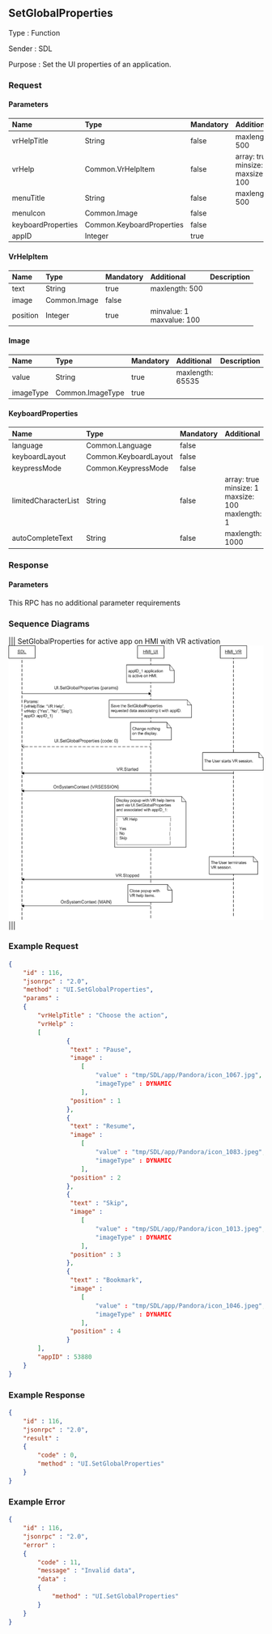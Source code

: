 ## SetGlobalProperties

Type
: Function

Sender
: SDL

Purpose
: Set the UI properties of an application.

### Request

#### Parameters

|Name|Type|Mandatory|Additional|Description|
|:---|:---|:--------|:---------|:----------|
|vrHelpTitle|String|false|maxlength: 500||
|vrHelp|Common.VrHelpItem|false|array: true<br>minsize: 1<br>maxsize: 100||
|menuTitle|String|false|maxlength: 500||
|menuIcon|Common.Image|false|||
|keyboardProperties|Common.KeyboardProperties|false|||
|appID|Integer|true|||

#### VrHelpItem

|Name|Type|Mandatory|Additional|Description|
|:---|:---|:--------|:---------|:----------|
|text|String|true|maxlength: 500||
|image|Common.Image|false|||
|position|Integer|true|minvalue: 1<br>maxvalue: 100||

#### Image

|Name|Type|Mandatory|Additional|Description|
|:---|:---|:--------|:---------|:----------|
|value|String|true|maxlength: 65535||
|imageType|Common.ImageType|true|||

#### KeyboardProperties

|Name|Type|Mandatory|Additional|Description|
|:---|:---|:--------|:---------|:----------|
|language|Common.Language|false|||
|keyboardLayout|Common.KeyboardLayout|false|||
|keypressMode|Common.KeypressMode|false|||
|limitedCharacterList|String|false|array: true<br>minsize: 1<br>maxsize: 100<br>maxlength: 1||
|autoCompleteText|String|false|maxlength: 1000||

### Response

#### Parameters

This RPC has no additional parameter requirements

### Sequence Diagrams
|||
SetGlobalProperties for active app on HMI with VR activation
![SetGlobalProperties](./assets/SetGlobalPropertiesActiveVRActivate.png)
|||

### Example Request

```json
{
	"id" : 116,
	"jsonrpc" : "2.0",
	"method" : "UI.SetGlobalProperties",
	"params" :
	{
		"vrHelpTitle" : "Choose the action",
		"vrHelp" :
		[
				{
				 "text" : "Pause",
				 "image" :
					[
				 		"value" : "tmp/SDL/app/Pandora/icon_1067.jpg",
				 		"imageType" : DYNAMIC
					],
				 "position" : 1
				},
				{
				 "text" : "Resume",
				 "image" :
					[
				 		"value" : "tmp/SDL/app/Pandora/icon_1083.jpeg",
				 		"imageType" : DYNAMIC
					],
				 "position" : 2
				},
				{
				 "text" : "Skip",
				 "image" :
					[
				 		"value" : "tmp/SDL/app/Pandora/icon_1013.jpeg",
				 		"imageType" : DYNAMIC
					],
				 "position" : 3
				},
				{
				 "text" : "Bookmark",
				 "image" :
					[
				 		"value" : "tmp/SDL/app/Pandora/icon_1046.jpeg",
				 		"imageType" : DYNAMIC
					],
				 "position" : 4
				}
		],
		"appID" : 53880
	}
}
```
### Example Response

```json
{
	"id" : 116,
	"jsonrpc" : "2.0",
	"result" :
	{
		"code" : 0,
		"method" : "UI.SetGlobalProperties"
	}
}
```

### Example Error

```json
{
	"id" : 116,
	"jsonrpc" : "2.0",
	"error" :
	{
		"code" : 11,
		"message" : "Invalid data",
		"data" :
		{
			"method" : "UI.SetGlobalProperties"
		}
	}
}
```
